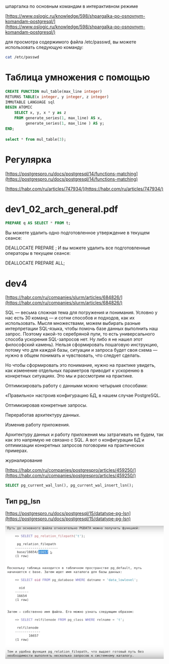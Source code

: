 
шпаргалка по основным командам в интерактивном режиме

[https://www.oslogic.ru/knowledge/598/shpargalka-po-osnovnym-komandam-postgresql/](https://www.oslogic.ru/knowledge/598/shpargalka-po-osnovnym-komandam-postgresql/)

для просмотра содержимого файла /etc/passwd, вы можете использовать следующую команду:

```sh
cat /etc/passwd
```

# Таблица умножения с помощью 


```sql
CREATE FUNCTION mul_table(max_line integer)
RETURNS TABLE(x integer, y integer, z integer)
IMMUTABLE LANGUAGE sql
BEGIN ATOMIC
    SELECT x, y, x * y as z
    FROM generate_series(1, max_line) AS x, 
         generate_series(1, max_line ) AS y;
END;

select * from mul_table(3);

```
# Регулярка

[https://postgrespro.ru/docs/postgresql/14/functions-matching](https://postgrespro.ru/docs/postgresql/14/functions-matching)

[https://habr.com/ru/articles/747934/](https://habr.com/ru/articles/747934/)



# dev1_02_arch_general.pdf

```sql
PREPARE q AS SELECT * FROM t;
```

Вы можете удалить одно подготовленное утверждение в текущем сеансе:

DEALLOCATE PREPARE <name>;
И вы можете удалить все подготовленные операторы в текущем сеансе:

DEALLOCATE PREPARE ALL;


# dev4

[https://habr.com/ru/companies/slurm/articles/684826/](https://habr.com/ru/companies/slurm/articles/684826/)

SQL — весьма сложная тема для погружения и понимания. Условно у нас есть 30 команд — и сотни способов и подходов, как их использовать. Мысля множествами, можем выбирать разные интерпретации SQL-языка, чтобы помочь базе данных выполнить наш запрос. Поэтому какой-то серебряной пули, то есть универсального способа ускорения SQL-запросов нет. Ну либо я не нашел этот философский камень). Нельзя сформировать пошаговую инструкцию, потому что для каждой базы, ситуации и запроса будет своя схема — нужно в общем понимать и чувствовать, что следует сделать.

Но чтобы сформировать это понимание, нужно на практике увидеть, как изменение отдельных параметров приводит к ускорению в конкретных ситуациях. Это мы и рассмотрим на практике.

Оптимизировать работу с данными можно четырьмя способами:

«Правильно» настроив конфигурацию БД, в нашем случае PostgreSQL.

Оптимизировав конкретные запросы.

Переработав архитектуру данных.

Изменив работу приложения.

Архитектуру данных и работу приложения мы затрагивать не будем, так как это напрямую не связано с SQL. А вот о конфигурации БД и оптимизации конкретных запросов поговорим на практических примерах.

журналирование 

[https://habr.com/ru/companies/postgrespro/articles/459250/](https://habr.com/ru/companies/postgrespro/articles/459250/)

```sql
SELECT pg_current_wal_lsn(), pg_current_wal_insert_lsn();
```
 
 ## Тип pg_lsn


[https://postgrespro.ru/docs/postgresql/15/datatype-pg-lsn](https://postgrespro.ru/docs/postgresql/15/datatype-pg-lsn)


![alt text](img/filepath.png)